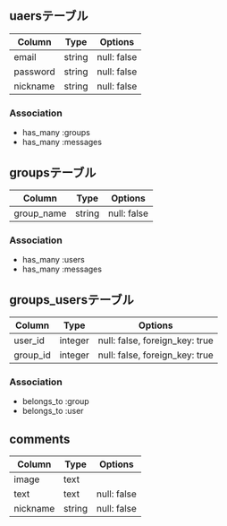## uaersテーブル
|Column|Type|Options|
|------|----|-------|
|email|string|null: false|
|password|string|null: false|
|nickname|string|null: false|

### Association
- has_many :groups
- has_many :messages


## groupsテーブル
|Column|Type|Options|
|------|----|-------|
|group_name|string|null: false|

### Association
- has_many :users
- has_many :messages


## groups_usersテーブル
|Column|Type|Options|
|------|----|-------|
|user_id|integer|null: false, foreign_key: true|
|group_id|integer|null: false, foreign_key: true|

### Association
- belongs_to :group
- belongs_to :user


## comments
|Column|Type|Options|
|------|----|-------|
|image|text||
|text|text|null: false|
|nickname|string|null: false|